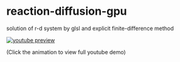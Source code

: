 # reaction-diffusion-gpu
solution of r-d system by glsl and explicit finite-difference method

[![youtube preview](http://j.gifs.com/oYLB0z.gif)](https://youtu.be/EODNAZlkics)

(Click the animation to view full youtube demo)
